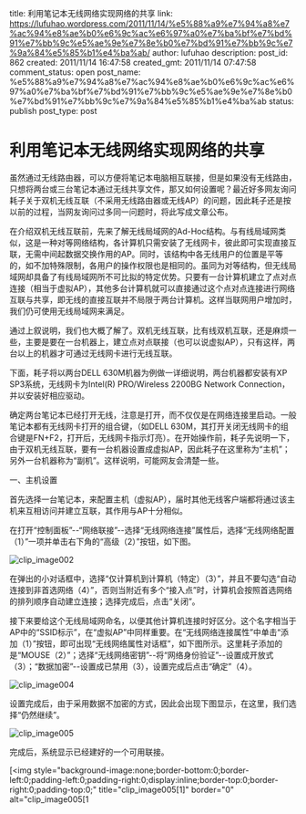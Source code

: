 title: 利用笔记本无线网络实现网络的共享
link: https://lufuhao.wordpress.com/2011/11/14/%e5%88%a9%e7%94%a8%e7%ac%94%e8%ae%b0%e6%9c%ac%e6%97%a0%e7%ba%bf%e7%bd%91%e7%bb%9c%e5%ae%9e%e7%8e%b0%e7%bd%91%e7%bb%9c%e7%9a%84%e5%85%b1%e4%ba%ab/
author: lufuhao
description: 
post_id: 862
created: 2011/11/14 16:47:58
created_gmt: 2011/11/14 07:47:58
comment_status: open
post_name: %e5%88%a9%e7%94%a8%e7%ac%94%e8%ae%b0%e6%9c%ac%e6%97%a0%e7%ba%bf%e7%bd%91%e7%bb%9c%e5%ae%9e%e7%8e%b0%e7%bd%91%e7%bb%9c%e7%9a%84%e5%85%b1%e4%ba%ab
status: publish
post_type: post

# 利用笔记本无线网络实现网络的共享

虽然通过无线路由器，可以方便将笔记本电脑相互联接，但是如果没有无线路由，只想将两台或三台笔记本通过无线共享文件，那又如何设置呢？最近好多网友询问耗子关于双机无线互联（不采用无线路由器或无线AP）的问题，因此耗子还是按以前的过程，当网友询问过多同一问题时，将此写成文章公布。 

在介绍双机无线互联前，先来了解无线局域网的Ad-Hoc结构。与有线局域网类似，这是一种对等网络结构，各计算机只需安装了无线网卡，彼此即可实现直接互联，无需中间起数据交换作用的AP。同时，该结构中各无线用户的位置是平等的，如不加特殊限制，各用户的操作权限也是相同的。虽同为对等结构，但无线局域网却具备了有线局域网所不可比拟的特定优势。只要有一台计算机建立了点对点连接（相当于虚拟AP），其他多台计算机就可以直接通过这个点对点连接进行网络互联与共享，即无线的直接互联并不局限于两台计算机。这样当联网用户增加时，我们仍可使用无线局域网来满足。 

通过上叙说明，我们也大概了解了。双机无线互联，比有线双机互联，还是麻烦一些，主要是要在一台机器上，建立点对点联接（也可以说虚拟AP），只有这样，两台以上的机器才可通过无线网卡进行无线互联。 

下面，耗子将以两台DELL 630M机器为例做一详细说明，两台机器都安装有XP SP3系统，无线网卡为Intel(R) PRO/Wireless 2200BG Network Connection，并以安装好相应驱动。 

确定两台笔记本已经打开无线，注意是打开，而不仅仅是在网络连接里启动。一般笔记本都有无线网卡打开的组合键，（如DELL 630M，其打开关闭无线网卡的组合键是FN+F2，打开后，无线网卡指示灯亮）。在开始操作前，耗子先说明一下，由于双机无线互联，要有一台机器设置成虚拟AP，因此耗子在这里称为“主机”；另外一台机器称为“副机”。这样说明，可能网友会清楚一些。 

一、主机设置 

首先选择一台笔记本，来配置主机（虚拟AP），届时其他无线客户端都将通过该主机来互相访问并建立互联，其作用与AP十分相似。 

在打开“控制面板”--“网络联接”--选择“无线网络连接”属性后，选择“无线网络配置（1）”一项并单击右下角的“高级（2）”按钮，如下图。 

![clip_image002](http://lufuhao.files.wordpress.com/2011/11/clip_image002_thumb1.jpg)

在弹出的小对话框中，选择“仅计算机到计算机（特定）（3）”，并且不要勾选“自动连接到非首选网络（4）”，否则当附近有多个“接入点”时，计算机会按照首选网络的排列顺序自动建立连接；选择完成后，点击“关闭”。 

接下来要给这个无线局域网命名，以便其他计算机连接时好区分。这个名字相当于AP中的“SSID标示”，在“虚拟AP”中同样重要。在“无线网络连接属性”中单击“添加（1）”按钮，即可出现“无线网络属性对话框”，如下图所示。这里耗子添加的是“MOUSE（2）”；选择“无线网络密钥”--将“网络身份验证”--设置成开放式（3）；“数据加密”--设置成已禁用（3），设置完成后点击“确定”（4）。 

![clip_image004](http://lufuhao.files.wordpress.com/2011/11/clip_image004_thumb1.jpg)

设置完成后，由于采用数据不加密的方式，因此会出现下图显示，在这里，我们选择“仍然继续”。 

![clip_image005](http://lufuhao.files.wordpress.com/2011/11/clip_image005_thumb.gif)

完成后，系统显示已经建好的一个可用联接。 

[<img style="background-image:none;border-bottom:0;border-left:0;padding-left:0;padding-right:0;display:inline;border-top:0;border-right:0;padding-top:0;" title="clip_image005[1]" border="0" alt="clip_image005[1